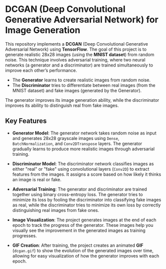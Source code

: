 # DCGAN (Deep Convolutional Generative Adversarial Network) for Image Generation

This repository implements a **DCGAN** (Deep Convolutional Generative Adversarial Network) using **TensorFlow**. The goal of this project is to generate realistic 28x28 images (using the **MNIST dataset**) from random noise. This technique involves adversarial training, where two neural networks (a generator and a discriminator) are trained simultaneously to improve each other’s performance.

- The **Generator** learns to create realistic images from random noise.
- The **Discriminator** tries to differentiate between real images (from the MNIST dataset) and fake images (generated by the Generator).

The generator improves its image generation ability, while the discriminator improves its ability to distinguish real from fake images.

## Key Features

- **Generator Model**: The generator network takes random noise as input and generates 28x28 grayscale images using `Dense`, `BatchNormalization`, and `Conv2DTranspose` layers. The generator gradually learns to produce more realistic images through adversarial training.
  
- **Discriminator Model**: The discriminator network classifies images as either "real" or "fake" using convolutional layers (`Conv2D`) to extract features from the images. It assigns a score based on how likely it thinks an image is real or fake.

- **Adversarial Training**: The generator and discriminator are trained together using binary cross-entropy loss. The generator tries to minimize its loss by fooling the discriminator into classifying fake images as real, while the discriminator tries to minimize its own loss by correctly distinguishing real images from fake ones.

- **Image Visualization**: The project generates images at the end of each epoch to track the progress of the generator. These images help you visually see the improvement in the generated images as training progresses.

- **GIF Creation**: After training, the project creates an animated **GIF** (`dcgan.gif`) to show the evolution of the generated images over time, allowing for easy visualization of how the generator improves with each epoch.


